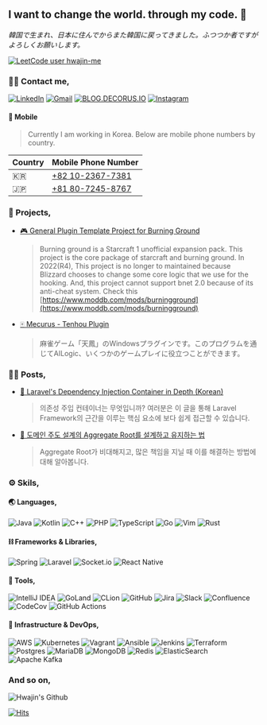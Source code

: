## **I want to change the world. through my code.** 🚀
 
_韓国で生まれ、日本に住んでからまた韓国に戻ってきました。ふつつか者ですがよろしくお願いします。_

[![LeetCode user hwajin-me](https://img.shields.io/badge/dynamic/json?style=for-the-badge&labelColor=black&color=%23ffa116&label=Solved&query=solvedOverTotal&url=https%3A%2F%2Fleetcode-badge.vercel.app%2Fapi%2Fusers%2Fhwajin-me&logo=leetcode&logoColor=yellow)](https://leetcode.com/hwajin-me/)

### 💁‍♂️ Contact me,
[![LinkedIn](https://img.shields.io/badge/linkedin-%230077B5.svg?style=for-the-badge&logo=linkedin&logoColor=white)](https://www.linkedin.com/in/hwajin-me) [![Gmail](https://img.shields.io/badge/Gmail-D14836?style=for-the-badge&logo=gmail&logoColor=white)](mailto:brightdelusion@gmail.com) [![BLOG.DECORUS.IO](https://img.shields.io/badge/Blog-blog.hwajin.me-333333?logo=Bloglovin&style=for-the-badge)](https://blog.hwajin.me) [![Instagram](https://img.shields.io/badge/Instagram-%23E4405F.svg?style=for-the-badge&logo=Instagram&logoColor=white)](https://www.instagram.com/kazuma.hwajin/)

#### 📱 Mobile

> Currently I am working in Korea. Below are mobile phone numbers by country.

| Country | Mobile Phone Number |
|----|---------------|
| 🇰🇷 | [+82 10-2367-7381](tel:+82102367381) |
| 🇯🇵 | [+81 80-7245-8767](tel:+818072458767) |

### 📱 Projects,

- [🎮 General Plugin Template Project for Burning Ground](https://github.com/decorus-kazuma/gptp-burningground)
  > Burning ground is a Starcraft 1 unofficial expansion pack. This project is the core package of starcraft and burning ground. In 2022(R4), This project is no longer to maintained because Blizzard chooses to change some core logic that we use for the hooking. And, this project cannot support bnet 2.0 because of its anti-cheat system. Check this [https://www.moddb.com/mods/burningground](https://www.moddb.com/mods/burningground)
- [🀄️ Mecurus - Tenhou Plugin](https://github.com/decorus-kazuma/mecurus)
  > 麻雀ゲーム「天鳳」のWindowsプラグインです。このプログラムを通じてAILogic、いくつかのゲームプレイに役立つことができます。

### ✍🏻 Posts,

- [🧐 Laravel's Dependency Injection Container in Depth (Korean)](https://blog.hwajin.me/php/2018/07/04/laravel-dependency-injection-container.html)
  > 의존성 주입 컨테이너는 무엇입니까? 여러분은 이 글을 통해 Laravel Framework의 근간을 이루는 핵심 요소에 보다 쉽게 접근할 수 있습니다.
- [🧐 도메인 주도 설계의 Aggregate Root를 설계하고 유지하는 법](https://blog.hwajin.me/engineering/domain%20driven%20design/2022/05/06/design-and-management-of-aggregate-root-ddd.html)
  > Aggregate Root가 비대해지고, 많은 책임을 지닐 때 이를 해결하는 방법에 대해 알아봅니다.

### ⚙️ Skils,

#### 🌏 Languages,

![Java](https://img.shields.io/badge/java-%23ED8B00.svg?style=for-the-badge&logo=java&logoColor=white) ![Kotlin](https://img.shields.io/badge/kotlin-%230095D5.svg?style=for-the-badge&logo=kotlin&logoColor=white) ![C++](https://img.shields.io/badge/c++-%2300599C.svg?style=for-the-badge&logo=c%2B%2B&logoColor=white) ![PHP](https://img.shields.io/badge/php-%23777BB4.svg?style=for-the-badge&logo=php&logoColor=white) ![TypeScript](https://img.shields.io/badge/typescript-%23007ACC.svg?style=for-the-badge&logo=typescript&logoColor=white) ![Go](https://img.shields.io/badge/go-%2300ADD8.svg?style=for-the-badge&logo=go&logoColor=white) ![Vim](https://img.shields.io/badge/VIM-%2311AB00.svg?style=for-the-badge&logo=vim&logoColor=white) ![Rust](https://img.shields.io/badge/rust-%23000000.svg?style=for-the-badge&logo=rust&logoColor=white)

#### ⛓ Frameworks & Libraries,
![Spring](https://img.shields.io/badge/spring-%236DB33F.svg?style=for-the-badge&logo=spring&logoColor=white) ![Laravel](https://img.shields.io/badge/laravel-%23FF2D20.svg?style=for-the-badge&logo=laravel&logoColor=white) ![Socket.io](https://img.shields.io/badge/Socket.io-black?style=for-the-badge&logo=socket.io&badgeColor=010101) ![React Native](https://img.shields.io/badge/react_native-%2320232a.svg?style=for-the-badge&logo=react&logoColor=%2361DAFB) 

#### 🧰 Tools,

![IntelliJ IDEA](https://img.shields.io/badge/IntelliJIDEA-000000.svg?style=for-the-badge&logo=intellij-idea&logoColor=white) ![GoLand](https://img.shields.io/badge/GoLand-0f0f0f?&style=for-the-badge&logo=goland&logoColor=white) ![CLion](https://img.shields.io/badge/CLion-black?style=for-the-badge&logo=clion&logoColor=white) ![GitHub](https://img.shields.io/badge/github-%23121011.svg?style=for-the-badge&logo=github&logoColor=white) ![Jira](https://img.shields.io/badge/jira-%230A0FFF.svg?style=for-the-badge&logo=jira&logoColor=white) ![Slack](https://img.shields.io/badge/Slack-4A154B?style=for-the-badge&logo=slack&logoColor=white) ![Confluence](https://img.shields.io/badge/confluence-%23172BF4.svg?style=for-the-badge&logo=confluence&logoColor=white) ![CodeCov](https://img.shields.io/badge/codecov-%23ff0077.svg?style=for-the-badge&logo=codecov&logoColor=white) ![GitHub Actions](https://img.shields.io/badge/github%20actions-%232671E5.svg?style=for-the-badge&logo=githubactions&logoColor=white)

#### 💾 Infrastructure & DevOps,

![AWS](https://img.shields.io/badge/AWS-%23FF9900.svg?style=for-the-badge&logo=amazon-aws&logoColor=white) ![Kubernetes](https://img.shields.io/badge/kubernetes-%23326ce5.svg?style=for-the-badge&logo=kubernetes&logoColor=white) ![Vagrant](https://img.shields.io/badge/vagrant-%231563FF.svg?style=for-the-badge&logo=vagrant&logoColor=white) ![Ansible](https://img.shields.io/badge/ansible-%231A1918.svg?style=for-the-badge&logo=ansible&logoColor=white) ![Jenkins](https://img.shields.io/badge/jenkins-%232C5263.svg?style=for-the-badge&logo=jenkins&logoColor=white) ![Terraform](https://img.shields.io/badge/terraform-%235835CC.svg?style=for-the-badge&logo=terraform&logoColor=white) ![Postgres](https://img.shields.io/badge/postgres-%23316192.svg?style=for-the-badge&logo=postgresql&logoColor=white) ![MariaDB](https://img.shields.io/badge/MariaDB-003545?style=for-the-badge&logo=mariadb&logoColor=white) ![MongoDB](https://img.shields.io/badge/MongoDB-%234ea94b.svg?style=for-the-badge&logo=mongodb&logoColor=white) ![Redis](https://img.shields.io/badge/redis-%23DD0031.svg?style=for-the-badge&logo=redis&logoColor=white) ![ElasticSearch](https://img.shields.io/badge/-ElasticSearch-005571?style=for-the-badge&logo=elasticsearch) ![Apache Kafka](https://img.shields.io/badge/Apache%20Kafka-000?style=for-the-badge&logo=apachekafka)

### And so on,

![Hwajin's Github](https://github-readme-stats.vercel.app/api?username=decorus-kazuma&show_icons=true&theme=dracula&count_private=true)

[![Hits](https://hits.seeyoufarm.com/api/count/incr/badge.svg?url=https%3A%2F%2Fgithub.com%2Fdecorus-kazuma&count_bg=%23BE5207&title_bg=%234F4F4F&icon=&icon_color=%23E7E7E7&title=%F0%9F%8F%93&edge_flat=true)](https://hits.seeyoufarm.com)
